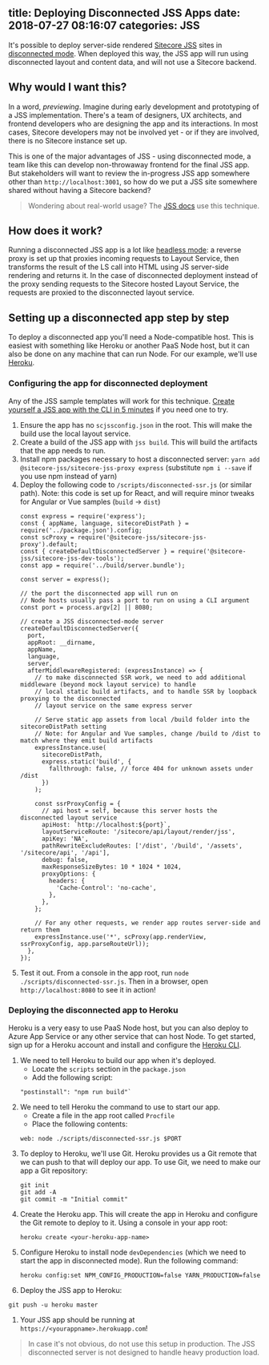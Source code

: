 title: Deploying Disconnected JSS Apps
date: 2018-07-27 08:16:07
categories: JSS
---

It's possible to deploy server-side rendered [Sitecore JSS](https://jss.sitecore.net) sites in [disconnected mode](https://jss.sitecore.net/docs/fundamentals/application-modes). When deployed this way, the JSS app will run using disconnected layout and content data, and will not use a Sitecore backend.

## Why would I want this?

In a word, _previewing_. Imagine during early development and prototyping of a JSS implementation. There's a team of designers, UX architects, and frontend developers who are designing the app and its interactions. In most cases, Sitecore developers may not be involved yet - or if they are involved, there is no Sitecore instance set up.

This is one of the major advantages of JSS - using disconnected mode, a team like this can develop non-throwaway frontend for the final JSS app. But stakeholders will want to review the in-progress JSS app somewhere other than `http://localhost:3001`, so how do we put a JSS site somewhere shared without having a Sitecore backend?

> Wondering about real-world usage? 
> The [JSS docs](https://jss.sitecore.net) use this technique.

## How does it work?

Running a disconnected JSS app is a lot like [headless mode](https://jss.sitecore.net/docs/fundamentals/application-modes): a reverse proxy is set up that proxies incoming requests to Layout Service, then transforms the result of the LS call into HTML using JS server-side rendering and returns it. In the case of disconnected deployment instead of the proxy sending requests to the Sitecore hosted Layout Service, the requests are proxied to the disconnected layout service.

## Setting up a disconnected app step by step

To deploy a disconnected app you'll need a Node-compatible host. This is easiest with something like Heroku or another PaaS Node host, but it can also be done on any machine that can run Node. For our example, we'll use [Heroku](https://www.heroku.com).

### Configuring the app for disconnected deployment

Any of the JSS sample templates will work for this technique. [Create yourself a JSS app with the CLI in 5 minutes](https://jss.sitecore.net/docs/getting-started/quick-start) if you need one to try.

1. Ensure the app has no `scjssconfig.json` in the root. This will make the build use the local layout service.
1. Create a build of the JSS app with `jss build`. This will build the artifacts that the app needs to run.
1. Install npm packages necessary to host a disconnected server: `yarn add @sitecore-jss/sitecore-jss-proxy express` (substitute `npm i --save` if you use npm instead of yarn)
1. Deploy the following code to `/scripts/disconnected-ssr.js` (or similar path). Note: this code is set up for React, and will require minor tweaks for Angular or Vue samples (`build` -> `dist`)
    ```
    const express = require('express');
    const { appName, language, sitecoreDistPath } = require('../package.json').config;
    const scProxy = require('@sitecore-jss/sitecore-jss-proxy').default;
    const { createDefaultDisconnectedServer } = require('@sitecore-jss/sitecore-jss-dev-tools');
    const app = require('../build/server.bundle');

    const server = express();

    // the port the disconnected app will run on
    // Node hosts usually pass a port to run on using a CLI argument
    const port = process.argv[2] || 8080;

    // create a JSS disconnected-mode server
    createDefaultDisconnectedServer({
      port,
      appRoot: __dirname,
      appName,
      language,
      server,
      afterMiddlewareRegistered: (expressInstance) => {
        // to make disconnected SSR work, we need to add additional middleware (beyond mock layout service) to handle
        // local static build artifacts, and to handle SSR by loopback proxying to the disconnected
        // layout service on the same express server

        // Serve static app assets from local /build folder into the sitecoreDistPath setting
        // Note: for Angular and Vue samples, change /build to /dist to match where they emit build artifacts
        expressInstance.use(
          sitecoreDistPath,
          express.static('build', {
            fallthrough: false, // force 404 for unknown assets under /dist
          })
        );

        const ssrProxyConfig = {
          // api host = self, because this server hosts the disconnected layout service
          apiHost: `http://localhost:${port}`,
          layoutServiceRoute: '/sitecore/api/layout/render/jss',
          apiKey: 'NA',
          pathRewriteExcludeRoutes: ['/dist', '/build', '/assets', '/sitecore/api', '/api'],
          debug: false,
          maxResponseSizeBytes: 10 * 1024 * 1024,
          proxyOptions: {
            headers: {
              'Cache-Control': 'no-cache',
            },
          },
        };

        // For any other requests, we render app routes server-side and return them
        expressInstance.use('*', scProxy(app.renderView, ssrProxyConfig, app.parseRouteUrl));
      },
    });
    ```
1. Test it out. From a console in the app root, run `node ./scripts/disconnected-ssr.js`. Then in a browser, open `http://localhost:8080` to see it in action!

### Deploying the disconnected app to Heroku

Heroku is a very easy to use PaaS Node host, but you can also deploy to Azure App Service or any other service that can host Node. To get started, sign up for a Heroku account and install and configure the [Heroku CLI](https://devcenter.heroku.com/articles/heroku-cli).

1. We need to tell Heroku to build our app when it's deployed.
    * Locate the `scripts` section in the `package.json`
    * Add the following script: 
    ```
    "postinstall": "npm run build"`
    ```
1. We need to tell Heroku the command to use to start our app.
    * Create a file in the app root called `Procfile`
    * Place the following contents: 
    ```
    web: node ./scripts/disconnected-ssr.js $PORT
    ```
1. To deploy to Heroku, we'll use Git. Heroku provides us a Git remote that we can push to that will deploy our app. To use Git, we need to make our app a Git repository:
    ```
    git init
    git add -A
    git commit -m "Initial commit"
    ```
1. Create the Heroku app. This will create the app in Heroku and configure the Git remote to deploy to it. Using a console in your app root:
    ```
    heroku create <your-heroku-app-name>
    ```
1. Configure Heroku to install node `devDependencies` (which we need to start the app in disconnected mode). Run the following command:
    ```
    heroku config:set NPM_CONFIG_PRODUCTION=false YARN_PRODUCTION=false
    ```
1. Deploy the JSS app to Heroku: 
```
git push -u heroku master
```
1. Your JSS app should be running at `https://<yourappname>.herokuapp.com`!

> In case it's not obvious, do not use this setup in production. The JSS disconnected server is not designed to handle heavy production load.
